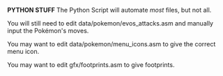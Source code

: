 **PYTHON STUFF**
The Python Script will automate *most* files, but not all.

You will still need to edit data/pokemon/evos_attacks.asm and manually input the Pokémon's moves.

You may want to edit data/pokemon/menu_icons.asm to give the correct menu icon.

You may want to edit gfx/footprints.asm to give footprints.